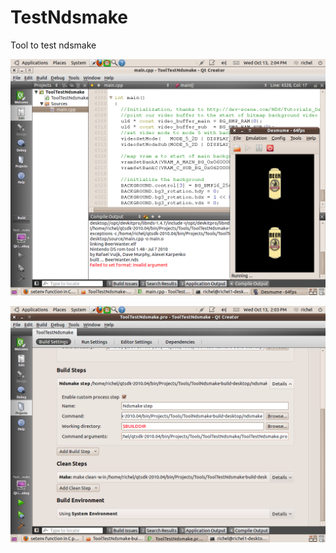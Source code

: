 # TestNdsmake

Tool to test ndsmake

![](ToolTestNdsmake_1_0.png)

![](ToolTestNdsmakeUse_1_0.png)

